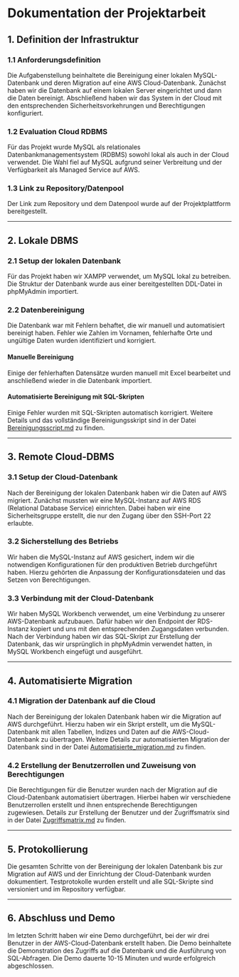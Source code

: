 # Dokumentation der Projektarbeit

## 1. Definition der Infrastruktur

### 1.1 Anforderungsdefinition
Die Aufgabenstellung beinhaltete die Bereinigung einer lokalen MySQL-Datenbank und deren Migration auf eine AWS Cloud-Datenbank. Zunächst haben wir die Datenbank auf einem lokalen Server eingerichtet und dann die Daten bereinigt. Abschließend haben wir das System in der Cloud mit den entsprechenden Sicherheitsvorkehrungen und Berechtigungen konfiguriert.

### 1.2 Evaluation Cloud RDBMS
Für das Projekt wurde MySQL als relationales Datenbankmanagementsystem (RDBMS) sowohl lokal als auch in der Cloud verwendet. Die Wahl fiel auf MySQL aufgrund seiner Verbreitung und der Verfügbarkeit als Managed Service auf AWS.

### 1.3 Link zu Repository/Datenpool
Der Link zum Repository und dem Datenpool wurde auf der Projektplattform bereitgestellt.

---

## 2. Lokale DBMS

### 2.1 Setup der lokalen Datenbank
Für das Projekt haben wir XAMPP verwendet, um MySQL lokal zu betreiben. Die Struktur der Datenbank wurde aus einer bereitgestellten DDL-Datei in phpMyAdmin importiert.

### 2.2 Datenbereinigung
Die Datenbank war mit Fehlern behaftet, die wir manuell und automatisiert bereinigt haben. Fehler wie Zahlen im Vornamen, fehlerhafte Orte und ungültige Daten wurden identifiziert und korrigiert.

#### Manuelle Bereinigung
Einige der fehlerhaften Datensätze wurden manuell mit Excel bearbeitet und anschließend wieder in die Datenbank importiert.

#### Automatisierte Bereinigung mit SQL-Skripten
Einige Fehler wurden mit SQL-Skripten automatisch korrigiert. Weitere Details und das vollständige Bereinigungsskript sind in der Datei [Bereinigungsscript.md](Scripts/Bereinigungsscript.md) zu finden.

---

## 3. Remote Cloud-DBMS

### 3.1 Setup der Cloud-Datenbank
Nach der Bereinigung der lokalen Datenbank haben wir die Daten auf AWS migriert. Zunächst mussten wir eine MySQL-Instanz auf AWS RDS (Relational Database Service) einrichten. Dabei haben wir eine Sicherheitsgruppe erstellt, die nur den Zugang über den SSH-Port 22 erlaubte.

### 3.2 Sicherstellung des Betriebs
Wir haben die MySQL-Instanz auf AWS gesichert, indem wir die notwendigen Konfigurationen für den produktiven Betrieb durchgeführt haben. Hierzu gehörten die Anpassung der Konfigurationsdateien und das Setzen von Berechtigungen.

### 3.3 Verbindung mit der Cloud-Datenbank
Wir haben MySQL Workbench verwendet, um eine Verbindung zu unserer AWS-Datenbank aufzubauen. Dafür haben wir den Endpoint der RDS-Instanz kopiert und uns mit den entsprechenden Zugangsdaten verbunden. Nach der Verbindung haben wir das SQL-Skript zur Erstellung der Datenbank, das wir ursprünglich in phpMyAdmin verwendet hatten, in MySQL Workbench eingefügt und ausgeführt.

---

## 4. Automatisierte Migration

### 4.1 Migration der Datenbank auf die Cloud
Nach der Bereinigung der lokalen Datenbank haben wir die Migration auf AWS durchgeführt. Hierzu haben wir ein Skript erstellt, um die MySQL-Datenbank mit allen Tabellen, Indizes und Daten auf die AWS-Cloud-Datenbank zu übertragen. Weitere Details zur automatisierten Migration der Datenbank sind in der Datei [Automatisierte_migration.md](M141-Ilai_Luka_Projekt/Automatisierte_migration.md) zu finden.

### 4.2 Erstellung der Benutzerrollen und Zuweisung von Berechtigungen
Die Berechtigungen für die Benutzer wurden nach der Migration auf die Cloud-Datenbank automatisiert übertragen. Hierbei haben wir verschiedene Benutzerrollen erstellt und ihnen entsprechende Berechtigungen zugewiesen. Details zur Erstellung der Benutzer und der Zugriffsmatrix sind in der Datei [Zugriffsmatrix.md](M141-Ilai_Luka_Projekt/Zugriffsmatrix.md) zu finden.

---

## 5. Protokollierung
Die gesamten Schritte von der Bereinigung der lokalen Datenbank bis zur Migration auf AWS und der Einrichtung der Cloud-Datenbank wurden dokumentiert. Testprotokolle wurden erstellt und alle SQL-Skripte sind versioniert und im Repository verfügbar.

---

## 6. Abschluss und Demo
Im letzten Schritt haben wir eine Demo durchgeführt, bei der wir drei Benutzer in der AWS-Cloud-Datenbank erstellt haben. Die Demo beinhaltete die Demonstration des Zugriffs auf die Datenbank und die Ausführung von SQL-Abfragen. Die Demo dauerte 10-15 Minuten und wurde erfolgreich abgeschlossen.



